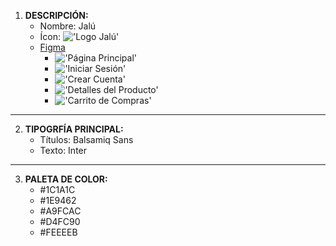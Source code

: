 1. **DESCRIPCIÓN:**
    * Nombre: Jalú
    * Ícon: !['Logo Jalú'](./logo-jal%C3%BA.png)
    * [Figma](https://www.figma.com/file/MDCkGl3vBXzZHZ8G6stkF2/JAL%C3%9A?type=design&node-id=0%3A1&t=zas9eMh8DjXlKgCh-1)
        - !['Página Principal'](./Figma/principal.jpg)
        - !['Iniciar Sesión'](./Figma/ingresar.jpg)
        - !['Crear Cuenta'](./Figma/crearCuenta.jpg)
        - !['Detalles del Producto'](./Figma/detalles.jpg)
        - !['Carrito de Compras'](./Figma/carrito.jpg)
---
2. **TIPOGRFÍA PRINCIPAL:**
    * Títulos: Balsamiq Sans
    * Texto: Inter
---
3. **PALETA DE COLOR:**
    * #1C1A1C
    * #1E9462
    * #A9FCAC
    * #D4FC90
    * #FEEEEB
    